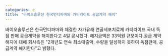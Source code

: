 ```yaml
---
categories: e
title: "바이오솔루션 한국먼디파마와 카티라이프 공급계약 해지"
---
```

바이오솔루션은 한국먼디파마와 체결한 자가유래 연골세포치료제 카티라이프 국내 독점 판매 공급계약을 해지한다고 4일 공시했다. 해지금액은 33억원 규모이다.공급 계약해지에 대해 회사측은 "2개년도 연속 최소매출액, 수량을 달성하지 못하여 독점판매, 공급계약 해지한다"고 밝혔다.